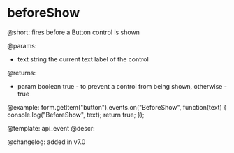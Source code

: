 beforeShow
=============

@short: fires before a Button control is shown

@params:
- text     string  the current text label of the control


@returns:
- param   boolean     true - to prevent a control from being shown, otherwise - true


@example:
form.getItem("button").events.on("BeforeShow", function(text) {
    console.log("BeforeShow", text);
    return true;
});


@template: api_event
@descr:


@changelog: added in v7.0
